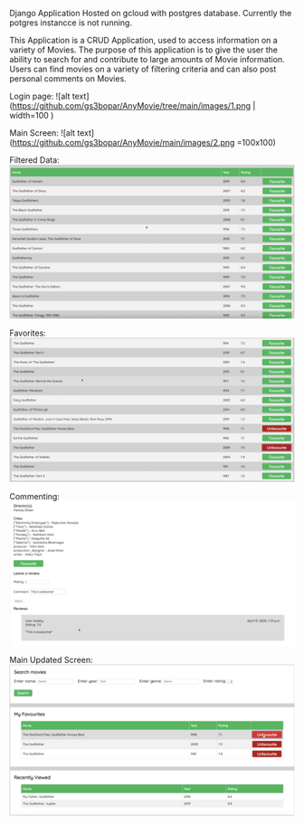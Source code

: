Django Application Hosted on gcloud with postgres database. Currently the potgres instancce is not running.

This Application is a CRUD Application, used to access information on a variety of Movies. 
The purpose of this application is to give the user the ability to search for and contribute to large amounts of Movie information.
Users can find movies on a variety of filtering criteria and can also post personal comments on Movies.

Login page:
![alt text](https://github.com/gs3bopar/AnyMovie/tree/main/images/1.png | width=100 )

Main Screen:
![alt text](https://github.com/gs3bopar/AnyMovie/main/images/2.png =100x100)

Filtered Data:
![alt text](https://github.com/gs3bopar/AnyMovie/blob/main/images/3.png?raw=true) 

Favorites:
![alt text](https://github.com/gs3bopar/AnyMovie/blob/main/images/4.png?raw=true)

Commenting:
![alt text](https://github.com/gs3bopar/AnyMovie/blob/main/images/5.png?raw=true)

Main Updated Screen:
![alt text](https://github.com/gs3bopar/AnyMovie/blob/main/images/6.png?raw=true)
